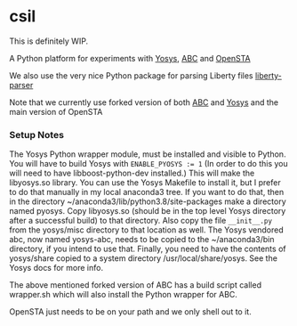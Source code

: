 # csil

This is definitely WIP.

A Python platform for experiments with [Yosys](https://github.com/YosysHQ/yosys),
[ABC](https://github.com/berkeley-abc/abc) and [OpenSTA](https://github.com/The-OpenROAD-Project/OpenSTA)

We also use the very nice Python package for parsing Liberty files 
[liberty-parser](https://codeberg.org/tok/liberty-parser)

Note that we currently use forked version of both [ABC](https://github.com/macd/abc) and 
[Yosys](https://github.com/macd/yosys) and the main version of OpenSTA


### Setup Notes

The Yosys Python wrapper module, must be installed and visible to
Python. You will have to build Yosys with `ENABLE_PYOSYS := 1` (In
order to do this you will need to have libboost-python-dev installed.)
This will make the libyosys.so library. You can use the Yosys Makefile
to install it, but I prefer to do that manually in my local anaconda3
tree. If you want to do that, then in the directory
~/anaconda3/lib/python3.8/site-packages make a directory named
pyosys. Copy libyosys.so (should be in the top level Yosys directory
after a successful build) to that directory. Also copy the file
`__init__.py` from the yosys/misc directory to that location as
well. The Yosys vendored abc, now named yosys-abc, needs to be copied
to the ~/anaconda3/bin directory, if you intend to use that. Finally,
you need to have the contents of yosys/share copied to a system
directory /usr/local/share/yosys. See the Yosys docs for more info.

The above mentioned forked version of ABC has a build script called wrapper.sh
which will also install the Python wrapper for ABC.

OpenSTA just needs to be on your path and we only shell out to it.
